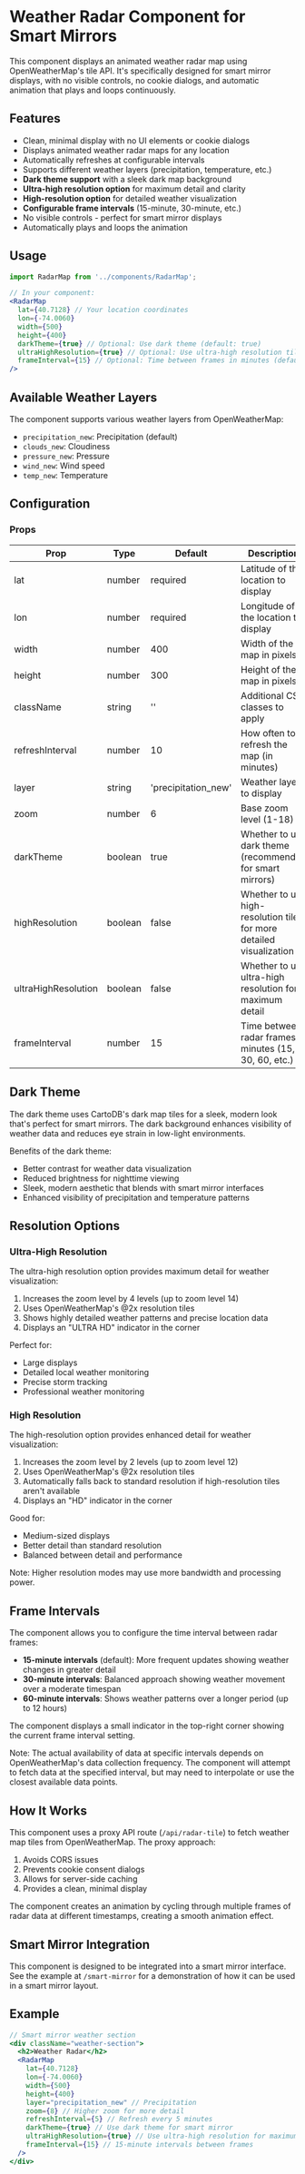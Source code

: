# Weather Radar Component for Smart Mirrors

This component displays an animated weather radar map using OpenWeatherMap's tile API. It's specifically designed for smart mirror displays, with no visible controls, no cookie dialogs, and automatic animation that plays and loops continuously.

## Features

- Clean, minimal display with no UI elements or cookie dialogs
- Displays animated weather radar maps for any location
- Automatically refreshes at configurable intervals
- Supports different weather layers (precipitation, temperature, etc.)
- **Dark theme support** with a sleek dark map background
- **Ultra-high resolution option** for maximum detail and clarity
- **High-resolution option** for detailed weather visualization
- **Configurable frame intervals** (15-minute, 30-minute, etc.)
- No visible controls - perfect for smart mirror displays
- Automatically plays and loops the animation

## Usage

```jsx
import RadarMap from '../components/RadarMap';

// In your component:
<RadarMap 
  lat={40.7128} // Your location coordinates
  lon={-74.0060}
  width={500}
  height={400}
  darkTheme={true} // Optional: Use dark theme (default: true)
  ultraHighResolution={true} // Optional: Use ultra-high resolution tiles
  frameInterval={15} // Optional: Time between frames in minutes (default: 15)
/>
```

## Available Weather Layers

The component supports various weather layers from OpenWeatherMap:

- `precipitation_new`: Precipitation (default)
- `clouds_new`: Cloudiness
- `pressure_new`: Pressure
- `wind_new`: Wind speed
- `temp_new`: Temperature

## Configuration

### Props

| Prop | Type | Default | Description |
|------|------|---------|-------------|
| lat | number | required | Latitude of the location to display |
| lon | number | required | Longitude of the location to display |
| width | number | 400 | Width of the map in pixels |
| height | number | 300 | Height of the map in pixels |
| className | string | '' | Additional CSS classes to apply |
| refreshInterval | number | 10 | How often to refresh the map (in minutes) |
| layer | string | 'precipitation_new' | Weather layer to display |
| zoom | number | 6 | Base zoom level (1-18) |
| darkTheme | boolean | true | Whether to use dark theme (recommended for smart mirrors) |
| highResolution | boolean | false | Whether to use high-resolution tiles for more detailed visualization |
| ultraHighResolution | boolean | false | Whether to use ultra-high resolution for maximum detail |
| frameInterval | number | 15 | Time between radar frames in minutes (15, 30, 60, etc.) |

## Dark Theme

The dark theme uses CartoDB's dark map tiles for a sleek, modern look that's perfect for smart mirrors. The dark background enhances visibility of weather data and reduces eye strain in low-light environments.

Benefits of the dark theme:
- Better contrast for weather data visualization
- Reduced brightness for nighttime viewing
- Sleek, modern aesthetic that blends with smart mirror interfaces
- Enhanced visibility of precipitation and temperature patterns

## Resolution Options

### Ultra-High Resolution

The ultra-high resolution option provides maximum detail for weather visualization:

1. Increases the zoom level by 4 levels (up to zoom level 14)
2. Uses OpenWeatherMap's @2x resolution tiles
3. Shows highly detailed weather patterns and precise location data
4. Displays an "ULTRA HD" indicator in the corner

Perfect for:
- Large displays
- Detailed local weather monitoring
- Precise storm tracking
- Professional weather monitoring

### High Resolution

The high-resolution option provides enhanced detail for weather visualization:

1. Increases the zoom level by 2 levels (up to zoom level 12)
2. Uses OpenWeatherMap's @2x resolution tiles
3. Automatically falls back to standard resolution if high-resolution tiles aren't available
4. Displays an "HD" indicator in the corner

Good for:
- Medium-sized displays
- Better detail than standard resolution
- Balanced between detail and performance

Note: Higher resolution modes may use more bandwidth and processing power.

## Frame Intervals

The component allows you to configure the time interval between radar frames:

- **15-minute intervals** (default): More frequent updates showing weather changes in greater detail
- **30-minute intervals**: Balanced approach showing weather movement over a moderate timespan
- **60-minute intervals**: Shows weather patterns over a longer period (up to 12 hours)

The component displays a small indicator in the top-right corner showing the current frame interval setting.

Note: The actual availability of data at specific intervals depends on OpenWeatherMap's data collection frequency. The component will attempt to fetch data at the specified interval, but may need to interpolate or use the closest available data points.

## How It Works

This component uses a proxy API route (`/api/radar-tile`) to fetch weather map tiles from OpenWeatherMap. The proxy approach:

1. Avoids CORS issues
2. Prevents cookie consent dialogs
3. Allows for server-side caching
4. Provides a clean, minimal display

The component creates an animation by cycling through multiple frames of radar data at different timestamps, creating a smooth animation effect.

## Smart Mirror Integration

This component is designed to be integrated into a smart mirror interface. See the example at `/smart-mirror` for a demonstration of how it can be used in a smart mirror layout.

## Example

```jsx
// Smart mirror weather section
<div className="weather-section">
  <h2>Weather Radar</h2>
  <RadarMap 
    lat={40.7128} 
    lon={-74.0060}
    width={500}
    height={400}
    layer="precipitation_new" // Precipitation
    zoom={8} // Higher zoom for more detail
    refreshInterval={5} // Refresh every 5 minutes
    darkTheme={true} // Use dark theme for smart mirror
    ultraHighResolution={true} // Use ultra-high resolution for maximum detail
    frameInterval={15} // 15-minute intervals between frames
  />
</div>
``` 